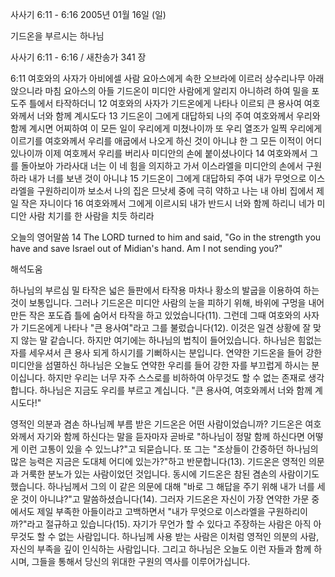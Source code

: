 사사기 6:11 - 6:16 
2005년 01월 16일 (일)

기드온을 부르시는 하나님



사사기 6:11 - 6:16 / 새찬송가 341 장


6:11 여호와의 사자가 아비에셀 사람 요아스에게 속한 오브라에 이르러 상수리나무 아래 앉으니라 마침 요아스의 아들 기드온이 미디안 사람에게 알리지 아니하려 하여 밀을 포도주 틀에서 타작하더니 12 여호와의 사자가 기드온에게 나타나 이르되 큰 용사여 여호와께서 너와 함께 계시도다 13 기드온이 그에게 대답하되 나의 주여 여호와께서 우리와 함께 계시면 어찌하여 이 모든 일이 우리에게 미쳤나이까 또 우리 열조가 일찍 우리에게 이르기를 여호와께서 우리를 애굽에서 나오게 하신 것이 아니냐 한 그 모든 이적이 어디 있나이까 이제 여호께서 우리를 버리사 미디안의 손에 붙이셨나이다 14 여호와께서 그를 돌아보아 가라사대 너는 이 네 힘을 의지하고 가서 이스라엘을 미디안의 손에서 구원하라 내가 너를 보낸 것이 아니냐 15 기드온이 그에게 대답하되 주여 내가 무엇으로 이스라엘을 구원하리이까 보소서 나의 집은 므낫세 중에 극히 약하고 나는 내 아비 집에서 제일 작은 자니이다 16 여호와께서 그에게 이르시되 내가 반드시 너와 함께 하리니 네가 미디안 사람 치기를 한 사람을 치듯 하리라

오늘의 영어말씀
14 The LORD turned to him and said, "Go in the strength you have and save Israel out of Midian's hand. Am I not sending you?"

해석도움





하나님의 부르심
밀 타작은 넓은 들판에서 타작용 마차나 황소의 발굽을 이용하여 하는 것이 보통입니다. 그러나 기드온은 미디안 사람의 눈을 피하기 위해, 바위에 구멍을 내어 만든 작은 포도즙 틀에 숨어서 타작을 하고 있었습니다(11). 그런데 그때 여호와의 사자가 기드온에게 나타나 "큰 용사여"라고 그를 불렀습니다(12). 이것은 일견 상황에 잘 맞지 않는 말 같습니다. 하지만 여기에는 하나님의 법칙이 들어있습니다. 하나님은 힘없는 자를 세우셔서 큰 용사 되게 하시기를 기뻐하시는 분입니다. 연약한 기드온을 들어 강한 미디안을 섬멸하신 하나님은 오늘도 연약한 우리를 들어 강한 자를 부끄럽게 하시는 분이십니다. 하지만 우리는 너무 자주 스스로를 비하하여 아무것도 할 수 없는 존재로 생각합니다. 하나님은 지금도 우리를 부르고 계십니다. "큰 용사여, 여호와께서 너와 함께 계시도다!"   

영적인 의분과 겸손
하나님께 부름 받은 기드온은 어떤 사람이었습니까? 기드온은 여호와께서 자기와 함께 하신다는 말을 듣자마자 곧바로 "하나님이 정말 함께 하신다면 어떻게 이런 고통이 있을 수 있느냐?"고 되묻습니다. 또 그는 "조상들이 간증하던 하나님의 많은 능력은 지금은 도대체 어디에 있는가?"하고 반문합니다(13). 기드온은 영적인 의문과 거룩한 분노가 있는 사람이었던 것입니다. 동시에 기드온은 참된 겸손의 사람이기도 했습니다. 하나님께서 그의 이 같은 의문에 대해 "바로 그 해답을 주기 위해 내가 너를 세운 것이 아니냐?"고 말씀하셨습니다(14). 그러자 기드온은 자신이 가장 연약한 가문 중에서도 제일 부족한 아들이라고 고백하면서 "내가 무엇으로 이스라엘을 구원하리이까?"라고 절규하고 있습니다(15). 자기가 무언가 할 수 있다고 주장하는 사람은 아직 아무것도 할 수 없는 사람입니다. 하나님께 사용 받는 사람은 이처럼 영적인 의분의 사람, 자신의 부족을 깊이 인식하는 사람입니다. 그리고 하나님은 오늘도 이런 자들과 함께 하시며, 그들을 통해서 당신의 위대한 구원의 역사를 이루어가십니다.